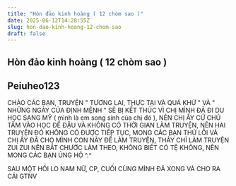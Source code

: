 ```yaml
---
title: "Hòn đảo kinh hoàng ( 12 chòm sao )"
date: 2025-06-12T14:28:55Z
slug: hon-dao-kinh-hoang-12-chom-sao
draft: false
---
```


## Hòn đảo kinh hoàng ( 12 chòm sao )

## Peiuheo123

CHÀO CÁC BẠN, TRUYỆN " TƯƠNG LAI, THỰC TẠI VÀ QUÁ KHỨ " VÀ " NHỮNG NGÀY CỦA ĐỊNH MỆNH " SẼ BỊ KẾT THÚC VÌ CHỊ MÌNH ĐÃ ĐI DU HỌC SANG MỸ ( mình là em song sinh của chị đó ), NÊN CHỊ ẤY CỨ CHÚ TÂM VÀO HỌC ĐỂ ĐẬU VÀ KHÔNG CÓ THỜI GIAN LÀM TRUYỆN, NÊN HAI TRUYỆN ĐÓ KHÔNG CÓ ĐƯỢC TIẾP TỤC, MONG CÁC BẠN THỨ LỖI VÀ CHỊ ẤY ĐÃ CHO MÌNH CON NÀY ĐỂ LÀM TRUYỆN, THẤY CHỈ LÀM TRUYỆN ZUI ZUI NÊN BẮT CHƯỚC LÀM THEO, KHÔNG BIẾT CÓ TỆ KHÔNG, NÊN MONG CÁC BẠN ỦNG HỘ ^.^

SAU MỘT HỒI LO NAM NỮ, CP, CUỐI CÙNG MÌNH ĐÃ XONG VÀ CHO RA CÁI GTNV